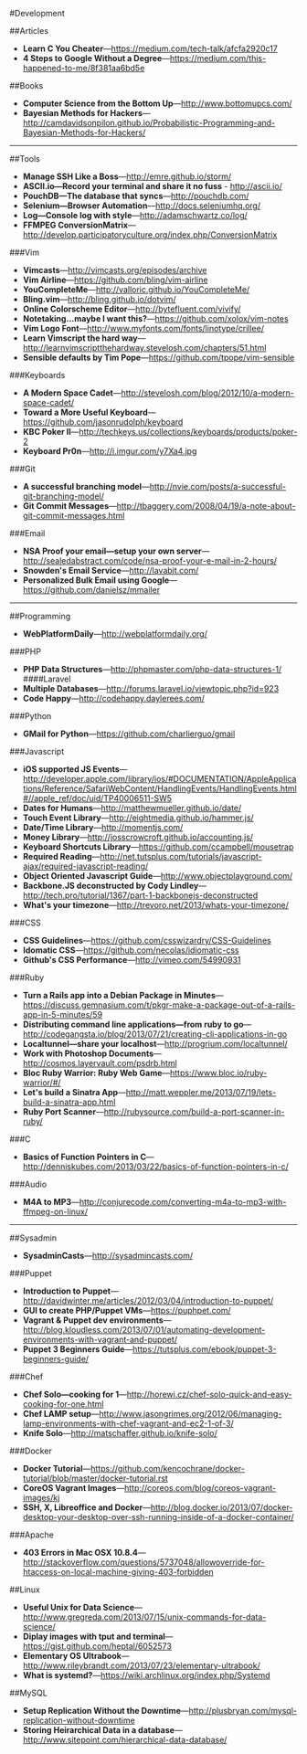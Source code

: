 #Development

##Articles
* **Learn C You Cheater**—https://medium.com/tech-talk/afcfa2920c17
* **4 Steps to Google Without a Degree**—https://medium.com/this-happened-to-me/8f381aa6bd5e

##Books
* **Computer Science from the Bottom Up**—http://www.bottomupcs.com/
* **Bayesian Methods for Hackers**—http://camdavidsonpilon.github.io/Probabilistic-Programming-and-Bayesian-Methods-for-Hackers/

* * *

##Tools
* **Manage SSH Like a Boss**—http://emre.github.io/storm/
* **ASCII.io—Record your terminal and share it no fuss** - http://ascii.io/
* **PouchDB—The database that syncs**—http://pouchdb.com/
* **Selenium—Browser Automation**—http://docs.seleniumhq.org/
* **Log—Console log with style**—http://adamschwartz.co/log/
* **FFMPEG ConversionMatrix**—http://develop.participatoryculture.org/index.php/ConversionMatrix

###Vim
* **Vimcasts**—http://vimcasts.org/episodes/archive
* **Vim Airline**—https://github.com/bling/vim-airline
* **YouCompleteMe**—http://valloric.github.io/YouCompleteMe/
* **Bling.vim**—http://bling.github.io/dotvim/
* **Online Colorscheme Editor**—http://bytefluent.com/vivify/
* **Notetaking…maybe I want this?**—https://github.com/xolox/vim-notes
* **Vim Logo Font**—http://www.myfonts.com/fonts/linotype/crillee/
* **Learn Vimscript the hard way**—http://learnvimscriptthehardway.stevelosh.com/chapters/51.html
* **Sensible defaults by Tim Pope**—https://github.com/tpope/vim-sensible

###Keyboards
* **A Modern Space Cadet**—http://stevelosh.com/blog/2012/10/a-modern-space-cadet/
* **Toward a More Useful Keyboard**—https://github.com/jasonrudolph/keyboard
* **KBC Poker II**—http://techkeys.us/collections/keyboards/products/poker-2
* **Keyboard Pr0n**—http://i.imgur.com/y7Xa4.jpg

###Git
* **A successful branching model**—http://nvie.com/posts/a-successful-git-branching-model/
* **Git Commit Messages**—http://tbaggery.com/2008/04/19/a-note-about-git-commit-messages.html

###Email
* **NSA Proof your email—setup your own server**—http://sealedabstract.com/code/nsa-proof-your-e-mail-in-2-hours/
* **Snowden's Email Service**—http://lavabit.com/
* **Personalized Bulk Email using Google**—https://github.com/danielsz/mmailer

* * *

##Programming

* **WebPlatformDaily**—http://webplatformdaily.org/

###PHP
* **PHP Data Structures**—http://phpmaster.com/php-data-structures-1/
####Laravel
* **Multiple Databases**—http://forums.laravel.io/viewtopic.php?id=923
* **Code Happy**—http://codehappy.daylerees.com/

###Python
* **GMail for Python**—https://github.com/charlierguo/gmail

###Javascript
* **iOS supported JS Events**—http://developer.apple.com/library/ios/#DOCUMENTATION/AppleApplications/Reference/SafariWebContent/HandlingEvents/HandlingEvents.html#//apple_ref/doc/uid/TP40006511-SW5
* **Dates for Humans**—http://matthewmueller.github.io/date/
* **Touch Event Library**—http://eightmedia.github.io/hammer.js/
* **Date/Time Library**—http://momentjs.com/
* **Money Library**—http://josscrowcroft.github.io/accounting.js/
* **Keyboard Shortcuts Library**—https://github.com/ccampbell/mousetrap
* **Required Reading**—http://net.tutsplus.com/tutorials/javascript-ajax/required-javascript-reading/
* **Object Oriented Javascript Guide**—http://www.objectplayground.com/
* **Backbone.JS deconstructed by Cody Lindley**—http://tech.pro/tutorial/1367/part-1-backbonejs-deconstructed
* **What's your timezone**—http://trevoro.net/2013/whats-your-timezone/

###CSS
* **CSS Guidelines**—https://github.com/csswizardry/CSS-Guidelines
* **Idomatic CSS**—https://github.com/necolas/idiomatic-css
* **Github's CSS Performance**—http://vimeo.com/54990931

###Ruby
* **Turn a Rails app into a Debian Package in Minutes**—https://discuss.gemnasium.com/t/pkgr-make-a-package-out-of-a-rails-app-in-5-minutes/59
* **Distributing command line applications—from ruby to go**—http://codegangsta.io/blog/2013/07/21/creating-cli-applications-in-go
* **Localtunnel—share your localhost**—http://progrium.com/localtunnel/
* **Work with Photoshop Documents**—http://cosmos.layervault.com/psdrb.html
* **Bloc Ruby Warrior: Ruby Web Game**—https://www.bloc.io/ruby-warrior/#/
* **Let's build a Sinatra App**—http://matt.weppler.me/2013/07/19/lets-build-a-sinatra-app.html
* **Ruby Port Scanner**—http://rubysource.com/build-a-port-scanner-in-ruby/

###C
* **Basics of Function Pointers in C**—http://denniskubes.com/2013/03/22/basics-of-function-pointers-in-c/

###Audio
* **M4A to MP3**—http://conjurecode.com/converting-m4a-to-mp3-with-ffmpeg-on-linux/

* * *

##Sysadmin

* **SysadminCasts**—http://sysadmincasts.com/

###Puppet
* **Introduction to Puppet**—http://davidwinter.me/articles/2012/03/04/introduction-to-puppet/
* **GUI to create PHP/Puppet VMs**—https://puphpet.com/
* **Vagrant &amp; Puppet dev environments**—http://blog.kloudless.com/2013/07/01/automating-development-environments-with-vagrant-and-puppet/
* **Puppet 3 Beginners Guide**—https://tutsplus.com/ebook/puppet-3-beginners-guide/

###Chef
* **Chef Solo—cooking for 1**—http://horewi.cz/chef-solo-quick-and-easy-cooking-for-one.html
* **Chef LAMP setup**—http://www.jasongrimes.org/2012/06/managing-lamp-environments-with-chef-vagrant-and-ec2-1-of-3/
* **Knife Solo**—http://matschaffer.github.io/knife-solo/

###Docker
* **Docker Tutorial**—https://github.com/kencochrane/docker-tutorial/blob/master/docker-tutorial.rst
* **CoreOS Vagrant Images**—http://coreos.com/blog/coreos-vagrant-images/kj
* **SSH, X, Libreoffice and Docker**—http://blog.docker.io/2013/07/docker-desktop-your-desktop-over-ssh-running-inside-of-a-docker-container/

###Apache
* **403 Errors in Mac OSX 10.8.4**—http://stackoverflow.com/questions/5737048/allowoverride-for-htaccess-on-local-machine-giving-403-forbidden

##Linux
* **Useful Unix for Data Science**—http://www.gregreda.com/2013/07/15/unix-commands-for-data-science/
* **Diplay images with tput and terminal**—https://gist.github.com/heptal/6052573
* **Elementary OS Ultrabook**—http://www.rileybrandt.com/2013/07/23/elementary-ultrabook/
* **What is systemd?**—https://wiki.archlinux.org/index.php/Systemd

##MySQL
* **Setup Replication Without the Downtime**—http://plusbryan.com/mysql-replication-without-downtime
* **Storing Heirarchical Data in a database**—http://www.sitepoint.com/hierarchical-data-database/